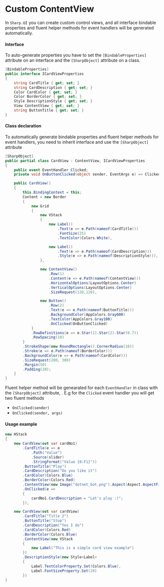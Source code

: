 # Custom ContentView

In `Sharp.UI` you can create custom control views, and all interface bindable properties and fluent helper methods for event handlers will be generated automatically.

#### Interface

To auto-generate properties you have to set the `[BindableProperties]` attribute on an interface and the `[SharpObject]` attribute on a class.

```cs
[BindableProperties]
public interface ICardViewProperties
{
    string CardTitle { get; set; }
    string CardDescription { get; set; }
    Color CardColor { get; set; }
    Color BorderColor { get; set; }
    Style DescriptionStyle { get; set; }
    View ContentView { get; set; }
    string ButtonTitle { get; set; }
}
```

#### Class declaration

To automatically generate bindable properties and fluent helper methods for event handlers, you need to inherit interface and use the `[SharpObject]` attribute

```cs
[SharpObject]
public partial class CardView : ContentView, ICardViewProperties
{
    public event EventHandler Clicked;
    private void OnButtonClicked(object sender, EventArgs e) => Clicked.Invoke(sender, e);

    public CardView()
    {
        this.BindingContext = this;
        Content = new Border
        {
            new Grid
            {
                new VStack
                {
                    new Label()
                        .Text(e => e.Path(nameof(CardTitle)))
                        .FontSize(25)
                        .TextColor(Colors.White),

                    new Label()
                        .Text(e => e.Path(nameof(CardDescription)))
                        .Style(e => e.Path(nameof(DescriptionStyle))),
                },

                new ContentView()
                    .Row(1)
                    .Content(e => e.Path(nameof(ContentView)))
                    .HorizontalOptions(LayoutOptions.Center)
                    .VerticalOptions(LayoutOptions.Center)
                    .SizeRequest(120,120),

                new Button()
                    .Row(2)                    
                    .Text(e => e.Path(nameof(ButtonTitle)))
                    .BackgroundColor(AppColors.Gray600)
                    .TextColor(AppColors.Gray100)
                    .OnClicked(OnButtonClicked)
            }
            .RowDefinitions(e => e.Star(1).Star(2).Star(0.7))
            .RowSpacing(10)
        }
        .StrokeShape(new RoundRectangle().CornerRadius(10))
        .Stroke(e => e.Path(nameof(BorderColor)))
        .BackgroundColor(e => e.Path(nameof(CardColor)))
        .SizeRequest(200, 300)
        .Margin(50)
        .Padding(20);
    }
}
```

Fluent helper method will be genearated for each `EventHandler` in class with the `[SharpObject]` attribute, . E.g for the `Clicked` event handler you will get two fluent methods 
- `OnClicked(sender)`
- `OnClicked(sender, args)`

#### Usage example

```cs
new HStack
{
    new CardView(out var cardNo1)
        .CardTitle(e => e
            .Path("Value")
            .Source(slider)
            .StringFormat("Value {0:F1}"))
        .ButtonTitle("Play")
        .CardDescription("Do you like it")
        .CardColor(Colors.Blue)
        .BorderColor(Colors.Red)
        .ContentView(new Image("dotnet_bot.png").Aspect(Aspect.AspectFit))
        .OnClicked(e =>
        {
            cardNo1.CardDescription = "Let's play :)";
        }),

    new CardView(out var cardView)
        .CardTitle("Title 2")
        .ButtonTitle("Stop")
        .CardDescription("Yes I do")
        .CardColor(Colors.Red)
        .BorderColor(Colors.Blue)
        .ContentView(new VStack
        {
            new Label("This is a simple card view example")
        })
        .DescriptionStyle(new Style<Label>
        {
            Label.TextColorProperty.Set(Colors.Blue),
            Label.FontSizeProperty.Set(20)
        })
}
```